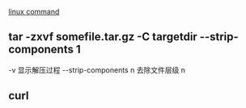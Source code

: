 [linux command](https://jaywcjlove.gitee.io/linux-command/)

## tar -zxvf somefile.tar.gz -C targetdir --strip-components 1

-v 显示解压过程
--strip-components n 去除文件层级 n

## curl 